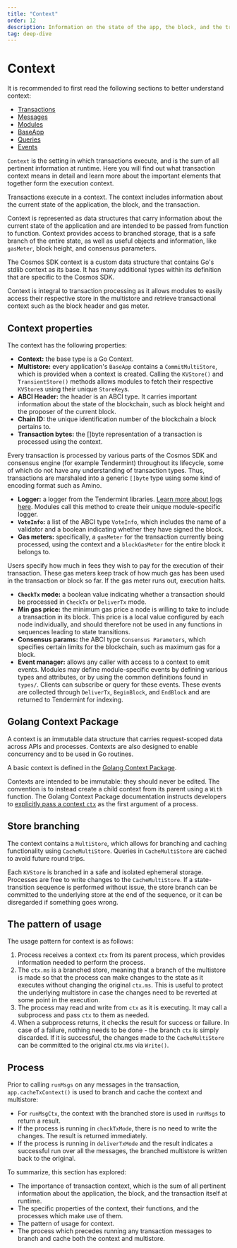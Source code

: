 ```yaml
---
title: "Context"
order: 12
description: Information on the state of the app, the block, and the transaction
tag: deep-dive
---
```


# Context

<HighlightBox type="prerequisite">

It is recommended to first read the following sections to better understand context:

* [Transactions](./transactions.md)
* [Messages](./messages.md)
* [Modules](./modules.md)
* [BaseApp](./base-app.md)
* [Queries](./queries.md)
* [Events](./events.md)

</HighlightBox>

<HighlightBox type="learning">

`Context` is the setting in which transactions execute, and is the sum of all pertinent information at runtime. Here you will find out what transaction context means in detail and learn more about the important elements that together form the execution context.

</HighlightBox>

Transactions execute in a context. The context includes information about the current state of the application, the block, and the transaction.

Context is represented as data structures that carry information about the current state of the application and are intended to be passed from function to function. Context provides access to branched storage, that is a safe branch of the entire state, as well as useful objects and information, like `gasMeter`, block height, and consensus parameters.

<HighlightBox type="info">

The Cosmos SDK context is a custom data structure that contains Go's stdlib context as its base. It has many additional types within its definition that are specific to the Cosmos SDK.

</HighlightBox>

Context is integral to transaction processing as it allows modules to easily access their respective store in the multistore and retrieve transactional context such as the block header and gas meter.

## Context properties

The context has the following properties:

* **Context:** the base type is a Go Context.
* **Multistore:** every application's `BaseApp` contains a `CommitMultiStore`, which is provided when a context is created. Calling the `KVStore()` and `TransientStore()` methods allows modules to fetch their respective `KVStore`s using their unique `StoreKey`s.
* **ABCI Header:** the header is an ABCI type. It carries important information about the state of the blockchain, such as block height and the proposer of the current block.
* **Chain ID:** the unique identification number of the blockchain a block pertains to.
* **Transaction bytes:** the []byte representation of a transaction is processed using the context. 

<HighlightBox type="info">

Every transaction is processed by various parts of the Cosmos SDK and consensus engine (for example Tendermint) throughout its lifecycle, some of which do not have any understanding of transaction types. Thus, transactions are marshaled into a generic `[]byte` type using some kind of encoding format such as Amino.

</HighlightBox>

* **Logger:** a logger from the Tendermint libraries. [Learn more about logs here](https://github.com/tendermint/tendermint/blob/master/libs/log/logger.go). Modules call this method to create their unique module-specific logger.
* **`VoteInfo`:** a list of the ABCI type `VoteInfo`, which includes the name of a validator and a boolean indicating whether they have signed the block.
* **Gas meters:** specifically, a `gasMeter` for the transaction currently being processed, using the context and a `blockGasMeter` for the entire block it belongs to. 

<HighlightBox type="info">

Users specify how much in fees they wish to pay for the execution of their transaction. These gas meters keep track of how much gas has been used in the transaction or block so far. If the gas meter runs out, execution halts.

</HighlightBox>

* **`CheckTx` mode:** a boolean value indicating whether a transaction should be processed in `CheckTx` or `DeliverTx` mode.
* **Min gas price:** the minimum gas price a node is willing to take to include a transaction in its block. This price is a local value configured by each node individually, and should therefore not be used in any functions in sequences leading to state transitions.
* **Consensus params:** the ABCI type `Consensus Parameters`, which specifies certain limits for the blockchain, such as maximum gas for a block.
* **Event manager:** allows any caller with access to a context to emit events. Modules may define module-specific events by defining various types and attributes, or by using the common definitions found in `types/`. Clients can subscribe or query for these events. These events are collected through `DeliverTx`, `BeginBlock`, and `EndBlock` and are returned to Tendermint for indexing.

## Golang Context Package

A context is an immutable data structure that carries request-scoped data across APIs and processes. Contexts are also designed to enable concurrency and to be used in Go routines.

<HighlightBox type="info">

A basic context is defined in the [Golang Context Package](https://pkg.go.dev/context).

</HighlightBox>

Contexts are intended to be immutable: they should never be edited. The convention is to instead create a child context from its parent using a `With` function. The Golang Context Package documentation instructs developers to [explicitly pass a context `ctx`](https://pkg.go.dev/context) as the first argument of a process.

## Store branching

The context contains a `MultiStore`, which allows for branching and caching functionality using `CacheMultiStore`. Queries in `CacheMultiStore` are cached to avoid future round trips.

Each `KVStore` is branched in a safe and isolated ephemeral storage. Processes are free to write changes to the `CacheMultiStore`. If a state-transition sequence is performed without issue, the store branch can be committed to the underlying store at the end of the sequence, or it can be disregarded if something goes wrong.

## The pattern of usage

The usage pattern for context is as follows:

1. Process receives a context `ctx` from its parent process, which provides information needed to perform the process.
2. The `ctx.ms` is a branched store, meaning that a branch of the multistore is made so that the process can make changes to the state as it executes without changing the original `ctx.ms`. This is useful to protect the underlying multistore in case the changes need to be reverted at some point in the execution.
3. The process may read and write from `ctx` as it is executing. It may call a subprocess and pass `ctx` to them as needed.
4. When a subprocess returns, it checks the result for success or failure. In case of a failure, nothing needs to be done - the branch `ctx` is simply discarded. If it is successful, the changes made to the `CacheMultiStore` can be committed to the original ctx.ms via `Write()`.

## Process

Prior to calling `runMsgs` on any messages in the transaction, `app.cacheTxContext()` is used to branch and cache the context and multistore:

* For `runMsgCtx`, the context with the branched store is used in `runMsgs` to return a result.
* If the process is running in `checkTxMode`, there is no need to write the changes. The result is returned immediately.
* If the process is running in `deliverTxMode` and the result indicates a successful run over all the messages, the branched multistore is written back to the original.

<HighlightBox type="synopsis">

To summarize, this section has explored:

* The importance of transaction context, which is the sum of all pertinent information about the application, the block, and the transaction itself at runtime.
* The specific properties of the context, their functions, and the processes which make use of them.
* The pattern of usage for context.
* The process which precedes running any transaction messages to branch and cache both the context and multistore.

</HighlightBox>

<!--## Next up

Go to the [next section](./migrations.md) for an introduction to migrations in the Cosmos SDK.-->
